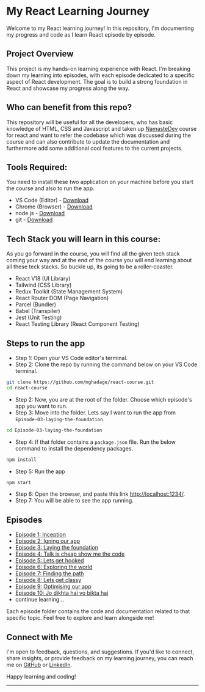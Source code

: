 # My React Learning Journey

Welcome to my React learning journey! In this repository, I'm documenting my progress and code as I learn React episode by episode.

## Project Overview

This project is my hands-on learning experience with React. I'm breaking down my learning into episodes, with each episode dedicated to a specific aspect of React development. The goal is to build a strong foundation in React and showcase my progress along the way.

## Who can benefit from this repo?
This repository will be useful for all the developers, who has basic knowledge of HTML, CSS and Javascript and taken up [NamasteDev]() course for react and want to refer the codebase which was discussed during the course and can also contribute to update the documentation and furthermore add some additional cool features to the current projects. 

## Tools Required:
You need to install these two application on your machine before you start the course and also to run the app.
- VS Code (Editor) - [Download](https://code.visualstudio.com/download)
- Chrome (Browser) - [Download](https://www.google.com/chrome/)
- node.js - [Download](https://nodejs.org/en/download/current)
- git - [Download](https://git-scm.com/)

## Tech Stack you will learn in this course:
As you go forward in the course, you will find all the given tech stack coming your way and at the end of the course you will end learning about all these teck stacks. So buckle up, its going to be a roller-coaster.
- React V18 (UI Library)
- Tailwind (CSS Library)
- Redux Toolkit (State Management System)
- React Router DOM (Page Navigation)
- Parcel (Bundler)
- Babel (Transpiler)
- Jest (Unit Testing)
- React Testing Library (React Component Testing)

## Steps to run the app
- Step 1: Open your VS Code editor's terminal.
- Step 2: Clone the repo by running the command below on your VS Code terminal.
```sh
git clone https://github.com/mghadage/react-course.git
cd react-course
```
- Step 2: Now, you are at the root of the folder. Choose which episode's app you want to run.
- Step 3: Move into the folder. Lets say I want to run the app from `Episode-03-laying-the-foundation`
```sh
cd Episode-03-laying-the-foundation
```
- Step 4: If that folder contains a `package.json` file. Run the below command to install the dependency packages.
```sh
npm install
```
- Step 5: Run the app
```sh
npm start
```
- Step 6: Open the browser, and paste this link [http://localhost:1234/](http://localhost:1234/).
- Step 7: You will be able to see the app running.

## Episodes

- [Episode 1: Inception](./Episode-01-Inception)
- [Episode 2: Igning our app](./Episode-02-igniting-our-app)
- [Episode 3: Laying the foundation](./Episode-03-laying-the-foundation)
- [Episode 4: Talk is cheap show me the code](./Episode-04-talk-is-cheap-show-me-the-code)
- [Episode 5: Lets get hooked](./Episode-05-lets-get-hooked)
- [Episode 6: Exploring the world](./Episode-06-exploring-the-world)
- [Episode 7: Finding the path](./Episode-07-finding-the-path)
- [Episode 8: Lets get classy](./Episode-08-lets-get-classy)
- [Episode 9: Optimising our app](./Episode-09-optimising-our-app)
- [Episode 10: Jo dikhta hai vo bikta hai](./Episode-10-jo-dikhta-hai-vo-bikta-hai)
- continue learning...

Each episode folder contains the code and documentation related to that specific topic. Feel free to explore and learn alongside me!

## Connect with Me

I'm open to feedback, questions, and suggestions. If you'd like to connect, share insights, or provide feedback on my learning journey, you can reach me on [GitHub](https://github.com/mghadage) or [LinkedIn](https://www.linkedin.com/in/mg-mahesh-ghadage/).

Happy learning and coding!

---